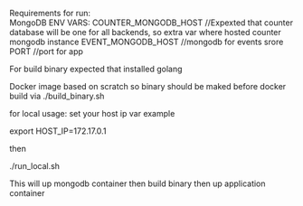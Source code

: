 Requirements for run:  
   MongoDB 
ENV VARS:
   COUNTER_MONGODB_HOST  //Expexted that counter database will be one for all backends, so extra var where hosted counter mongodb instance
   EVENT_MONGODB_HOST   //mongodb  for events srore
   PORT   //port for app

For build  binary  expected that installed golang


Docker image based on scratch so binary should be maked before docker build via
./build_binary.sh



for local usage:
set your host ip var 
example

export HOST_IP=172.17.0.1


then 

./run_local.sh 

This will up mongodb container then build binary then up application container